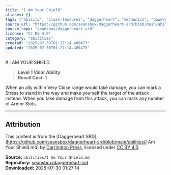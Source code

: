 ```yaml
---
title: "I Am Your Shield"
aliases: []
tags: ["ability", "class-features", "daggerheart", "mechanics", "powers", "reference", "srd", "ttrpg"]
source_url: "https://github.com/seansbox/daggerheart-srd/blob/main/abilities/I Am Your Shield.md"
source_repo: "seansbox/daggerheart-srd"
license: "CC BY 4.0"
category: "abilities"
created: "2025-07-30T01:27:14.409473"
updated: "2025-07-30T01:27:14.409473"
---
```


﻿# I AM YOUR SHIELD

> **Level 1 Valor Ability**  
> **Recall Cost:** 1

When an ally within Very Close range would take damage, you can mark a Stress to stand in the way and make yourself the target of the attack instead. When you take damage from this attack, you can mark any number of Armor Slots.

---

## Attribution

This content is from the [Daggerheart SRD](https://github.com/seansbox/daggerheart-srd/blob/main/abilities/I Am Your Shield.md) by [Darrington Press](https://darringtonpress.com/), licensed under [CC BY 4.0](https://creativecommons.org/licenses/by/4.0/).

**Source:** `abilities/I Am Your Shield.md`  
**Repository:** [seansbox/daggerheart-srd](https://github.com/seansbox/daggerheart-srd)  
**Downloaded:** 2025-07-30 01:27:14

